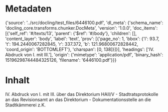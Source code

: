 # Metadaten
{'source': '../src/docling/test_files/6446100.pdf', 'dl_meta': {'schema_name': 'docling_core.transforms.chunker.DocMeta', 'version': '1.0.0', 'doc_items': [{'self_ref': '#/texts/13', 'parent': {'$ref': '#/body'}, 'children': [], 'content_layer': 'body', 'label': 'text', 'prov': [{'page_no': 1, 'bbox': {'l': 93.7, 't': 194.2440067282845, 'r': 337.372, 'b': 121.96800672828442, 'coord_origin': 'BOTTOMLEFT'}, 'charspan': [0, 138]}]}], 'headings': ['IV. Abdruck von I. mit III.'], 'origin': {'mimetype': 'application/pdf', 'binary_hash': 15196298744484325126, 'filename': '6446100.pdf'}}}

# Inhalt
IV. Abdruck von I. mit III.
über das Direktorium  HAII/V - Stadtratsprotokolle an das Revisionsamt an das Direktorium - Dokumentationsstelle an die Stadtkämmerei z.K.